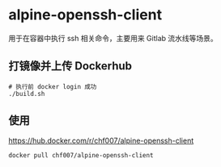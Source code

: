 # alpine-openssh-client

用于在容器中执行 ssh 相关命令，主要用来 Gitlab 流水线等场景。

## 打镜像并上传 Dockerhub
```shell
# 执行前 docker login 成功
./build.sh
```

## 使用

https://hub.docker.com/r/chf007/alpine-openssh-client

```shell
docker pull chf007/alpine-openssh-client
```

